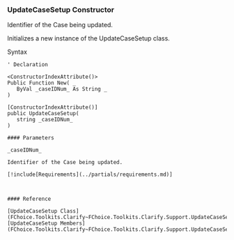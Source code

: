 ﻿### UpdateCaseSetup Constructor

Identifier of the Case being updated.

Initializes a new instance of the UpdateCaseSetup class.

Syntax

```vbnet
' Declaration

<ConstructorIndexAttribute()>
Public Function New( _
   ByVal _caseIDNum_ As String _
)

[ConstructorIndexAttribute()]
public UpdateCaseSetup( 
   string _caseIDNum_
)

#### Parameters

_caseIDNum_

Identifier of the Case being updated.

[!include[Requirements](../partials/requirements.md)]



#### Reference

[UpdateCaseSetup Class](FChoice.Toolkits.Clarify~FChoice.Toolkits.Clarify.Support.UpdateCaseSetup.md)  
[UpdateCaseSetup Members](FChoice.Toolkits.Clarify~FChoice.Toolkits.Clarify.Support.UpdateCaseSetup_members.md)